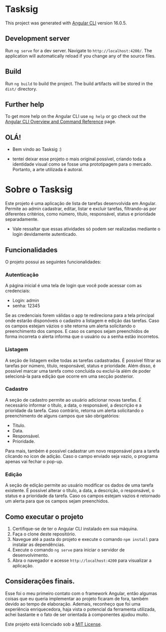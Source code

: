 # Tasksig

This project was generated with [Angular CLI](https://github.com/angular/angular-cli) version 16.0.5.

## Development server

Run `ng serve` for a dev server. Navigate to `http://localhost:4200/`. The application will automatically reload if you change any of the source files.

## Build

Run `ng build` to build the project. The build artifacts will be stored in the `dist/` directory.

## Further help

To get more help on the Angular CLI use `ng help` or go check out the [Angular CLI Overview and Command Reference](https://angular.io/cli) page.

## OLÁ!
-  Bem vindo ao Tasksig :)

* tentei deixar esse projeto o mais original possível, criando toda a identidade visual como se fosse uma prototipagem para o mercado. Portanto, a arte utilizada é autoral.

# Sobre o Tasksig


Este projeto é uma aplicação de lista de tarefas desenvolvida em Angular. Permite ao admin cadastrar, editar, listar e excluir tarefas, filtrando-as por diferentes critérios, como número, título, responsável, status e prioridade separadamente.
- Vale ressaltar que essas atividades só podem ser realizadas mediante o login devidamente autenticado.

## Funcionalidades

O projeto possui as seguintes funcionalidades:


### Autenticação

A página inicial é uma tela de login que você pode acessar com as credenciais:

- Login: admin
- senha: 12345

Se as credenciais forem válidas o app te redireciona para a tela principal onde estarão disponóveis o cadastro a listagem e edição das tarefas.
Caso os campos estejam vázios o site retorna um alerta solicitando o preenchimento dos campos. E caso os campos sejam preenchidos de forma incorreta o alerta 
informa que o usuário ou a senha estão incorretos.


### Listagem

A seção de listagem exibe todas as tarefas cadastradas. É possível filtrar as tarefas por número, título, responsável, status e prioridade. Além disso, é possível marcar uma tarefa como concluída ou excluí-la além de poder selecioná-la para edição que ocorre em uma secção posterior.

### Cadastro

A seção de cadastro permite ao usuário adicionar novas tarefas. É necessário informar o título, a data, o responsável, a descrição e a prioridade da tarefa. Caso contrário, retorna um alerta solicitando o preenchimento de alguns campos que são obrigatórios:

- Titulo.
- Data.
- Responsável.
- Prioridade.

Para mais, também é possível cadastrar um novo responsável para a tarefa clicando no icon de adição. Caso o campo enviado seja vazio, o programa apenas vai fechar o pop-up.

### Edição

A seção de edição permite ao usuário modificar os dados de uma tarefa existente. É possível alterar o título, a data, a descrição, o responsável, o status e a prioridade da tarefa. Caso os campos estejam vazios é retornado um alerta para que os campos sejam preenchidos.

## Como executar o projeto

1. Certifique-se de ter o Angular CLI instalado em sua máquina.
2. Faça o clone deste repositório.
3. Navegue até a pasta do projeto e execute o comando `npm install` para instalar as dependências.
4. Execute o comando `ng serve` para iniciar o servidor de desenvolvimento.
5. Abra o navegador e acesse `http://localhost:4200` para visualizar a aplicação.

   
## Considerações finais.

Esse foi o meu primeiro contato com o framework Angular, então algumas coisas que eu queria implementar ao projeto ficaram de fora, também devido ao tempo de elaboração.
Ademais, reconheço que foi uma experiência enriquecedora, haja vista o potencial da ferramenta utilizada, achei bastante e o fato de ser orientada à componentes ajudou muito.

Este projeto está licenciado sob a [MIT License](LICENSE).
